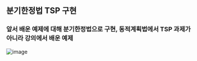 ## 분기한정법 TSP 구현
### 앞서 배운 예제에 대해 분기한정법으로 구현, 동적계획법에서 TSP 과제가 아니라 강의에서 배운 예제

![image](https://github.com/sonlucy/codingtest_study/assets/86239847/24c796b1-281e-4ef8-8547-80cd02166840)
